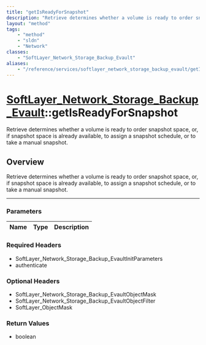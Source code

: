 ```yaml
---
title: "getIsReadyForSnapshot"
description: "Retrieve determines whether a volume is ready to order snapshot space, or, if snapshot space is already available, to as... "
layout: "method"
tags:
    - "method"
    - "sldn"
    - "Network"
classes:
    - "SoftLayer_Network_Storage_Backup_Evault"
aliases:
    - "/reference/services/softlayer_network_storage_backup_evault/getIsReadyForSnapshot"
---
```

# [SoftLayer_Network_Storage_Backup_Evault](/reference/services/SoftLayer_Network_Storage_Backup_Evault)::getIsReadyForSnapshot


Retrieve determines whether a volume is ready to order snapshot space, or, if snapshot space is already available, to assign a snapshot schedule, or to take a manual snapshot.


## Overview 
Retrieve determines whether a volume is ready to order snapshot space, or, if snapshot space is already available, to assign a snapshot schedule, or to take a manual snapshot.

-----

### Parameters 
|Name | Type | Description |
| --- | --- | --- |


### Required Headers
* SoftLayer_Network_Storage_Backup_EvaultInitParameters
* authenticate


### Optional Headers
* SoftLayer_Network_Storage_Backup_EvaultObjectMask
* SoftLayer_Network_Storage_Backup_EvaultObjectFilter
* SoftLayer_ObjectMask

### Return Values
* boolean




